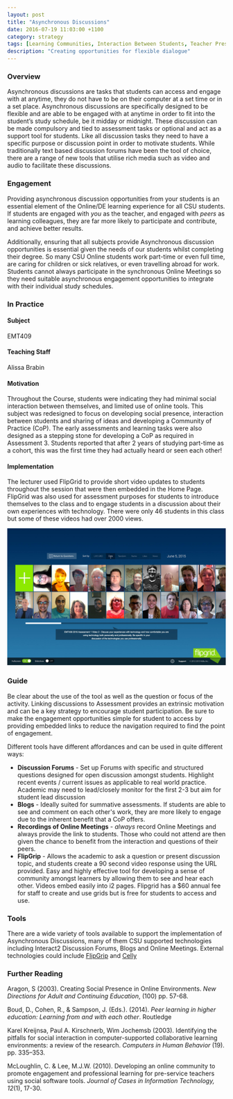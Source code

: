 ```yaml
---
layout: post
title: "Asynchronous Discussions"
date: 2016-07-19 11:03:00 +1100
category: strategy
tags: [Learning Communities, Interaction Between Students, Teacher Presence,] 
description: "Creating opportunities for flexible dialogue"
---
```


### Overview

Asynchronous discussions are tasks that students can access and engage with at anytime, they do not have to be on their computer at a set time or in a set place. Asynchronous discussions are specifically designed to be flexible and are able to be engaged with at anytime in order to fit into the student’s study schedule, be it midday or midnight. These discussion can be made compulsory and tied to assessment tasks or optional and act as a support tool for students. Like all discussion tasks they need to have a specific purpose or discussion point in order to motivate students. While traditionally text based discussion forums have been the tool of choice,  there are a range of new tools that utilise rich media such as video and audio to facilitate these discussions. 

### Engagement

Providing asynchronous discussion opportunities from your students is an essential element of the Online/DE learning experience for all CSU students. If students are engaged with *you* as the teacher, and engaged with *peers* as learning colleagues, they are far more likely to participate and contribute, and achieve better results.

Additionally, ensuring that all subjects provide Asynchronous discussion opportunities is essential given the needs of our students whilst completing their degree. So many CSU Online students work part-time or even full time, are caring for children or sick relatives, or even travelling abroad for work. Students cannot always participate in the synchronous Online Meetings so they need suitable asynchronous engagement opportunities to integrate with their individual study schedules.

### In Practice

#### Subject 

EMT409

#### Teaching Staff

Alissa Brabin

#### Motivation

Throughout the Course, students were indicating they had minimal social interaction between themselves, and limited use of online tools. This subject was redesigned to focus on developing social presence, interaction between students and sharing of ideas and developing a Community of Practice (CoP). The early assessments and learning tasks were also designed as a stepping stone for developing a CoP as required in Assessment 3. Students reported that after 2 years of studying part-time as a cohort, this was the first time they had actually heard or seen each other!

#### Implementation

The lecturer used FlipGrid to provide short video updates to students throughout the session that were then embedded in the Home Page. FlipGrid was also used for assessment purposes for students to introduce themselves to the class and to engage students in a discussion about their own experiences with technology. There were only 46 students in this class but some of these videos had over 2000 views. 

<div class="image-container">
<img src="../images/flip-grid.jpg">
</div>

### Guide

Be clear about the use of the tool as well as the question or focus of the activity. Linking discussions to Assessment provides an extrinsic motivation and can be a key strategy to encourage student participation. Be sure to make the engagement opportunities simple for student to access by providing embedded links to reduce the navigation required to find the point of engagement.

Different tools have different affordances and can be used in quite different ways:

- **Discussion Forums** - Set up Forums with specific and structured questions designed for open discussion amongst students. Highlight recent events / current issues as applicable to real world practice. Academic may need to lead/closely monitor for the first 2-3 but aim for student lead discussion 
- **Blogs** - Ideally suited for summative assessments. If students are able to see and comment on each other's work, they are more likely to engage due to the inherent benefit that a CoP offers.
- **Recordings of Online Meetings** - *always* record Online Meetings and always provide the link to students. Those who could not attend are then given the chance to benefit from the interaction and questions of their peers.
- **FlipGrip** - Allows the academic to ask a question or present discussion topic, and students create a 90 second video response using the URL provided. Easy and highly effective tool for developing a sense of community amongst learners by allowing them to see and hear each other. Videos embed easily into i2 pages. Flipgrid has a $60 annual fee for staff to create and use grids but is free for students to access and use. 

### Tools

There are a wide variety of tools available to support the implementation of Asynchronous Discussions, many of them CSU supported technologies including Interact2 Discussion Forums, Blogs and Online Meetings. External technologies could include [FlipGrip](http://www.flipgrid.com) and [Celly](https://cel.ly/) 


### Further Reading

<div class="apa-ref" markdown="1">

Aragon, S (2003). Creating Social Presence in Online Environments. *New Directions for Adult and Continuing Education*, (100) pp. 57-68.

Boud, D., Cohen, R., & Sampson, J. (Eds.). (2014). *Peer learning in higher education: Learning from and with each other*. Routledge

Karel Kreijnsa, Paul A. Kirschnerb, Wim Jochemsb (2003). Identifying the pitfalls for social interaction in computer-supported collaborative learning environments: a review of the research. *Computers in Human Behavior* (19). pp. 335–353.

McLoughlin, C. & Lee, M.J.W. (2010). Developing an online community to promote engagement and professional learning for pre-service teachers using social software tools. *Journal of Cases in Information Technology, 12*(1), 17-30.

</div>
